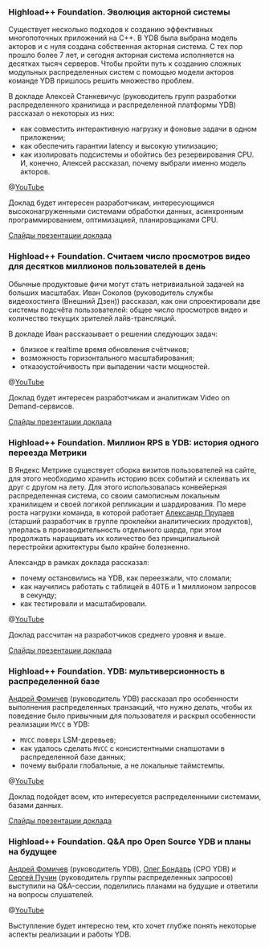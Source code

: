 ### Highload++ Foundation. Эволюция акторной системы
Существует несколько подходов к созданию эффективных многопоточных приложений на С++. В YDB была выбрана модель акторов и с нуля создана собственная акторная система. С тех пор прошло более 7 лет, и сегодня акторная система исполняется на десятках тысяч серверов. Чтобы пройти путь к созданию сложных модульных распределенных систем с помощью модели акторов команде YDB пришлось решить множество проблем. 

В докладе Алексей Станкевичус (руководитель групп разработки распределенного хранилища и распределенной платформы YDB) рассказал о некоторых из них:
* как совместить интерактивную нагрузку и фоновые задачи в одном приложении;
* как обеспечить гарантии latency и высокую утилизацию;
* как изолировать подсистемы и обойтись без резервирования CPU.
И, конечно, Алексей рассказал, почему выбрали именно модель акторов.

@[YouTube](https://youtu.be/bvfb4Mn4dXc)

Доклад будет интересен разработчикам, интересующимся высоконагруженными системами обработки данных, асинхронным программированием, оптимизацией, планировщиками CPU.

[Слайды презентации доклада](https://disk.yandex.ru/i/1eTk4vBqfoA__A)

### Highload++ Foundation. Считаем число просмотров видео для десятков миллионов пользователей в день
Обычные продуктовые фичи могут стать нетривиальной задачей на больших масштабах. Иван Соколов (руководитель службы видеохостинга (Внешний Дзен)) рассказал, как они спроектировали две системы подсчёта пользователей: общее число просмотров видео и количество текущих зрителей лайв-трансляций.

В докладе Иван рассказывает о решении следующих задач:
* близкое к realtime время обновления счётчиков;
* возможность горизонтального масштабирования;
* отказоустойчивость при выпадении части мощностей.

@[YouTube](https://youtu.be/AFJMOOpMjQM)

Доклад будет интересен разработчикам и аналитикам Video on Demand-сервисов.

[Слайды презентации доклада](https://disk.yandex.ru/i/TaIaktEWj22L6A)

### Highload++ Foundation. Миллион RPS в YDB: история одного переезда Метрики
В Яндекс Метрике существует сборка визитов пользователей на сайте, для этого необходимо хранить историю всех событий и склеивать их друг с другом на лету. Для этого использовалась конвейерная распределенная система, со своим самописным локальным хранилищем и своей логикой репликации и шардирования. По мере роста нагрузки команда, в которой работает [Александр Прудаев](https://www.linkedin.com/in/alexander-prudaev-44ba4383/) (старший разработчик в группе проклейки аналитических продуктов), уперлась в производительность отдельного шарда, при этом продолжать наращивать их количество без принципиальной перестройки архитектуры было крайне болезненно.

Александр в рамках доклада рассказал:
* почему остановились на YDB, как переезжали, что сломали;
* как научились работать с таблицей в 40ТБ и 1 миллионом запросов в секунду;
* как тестировали и масштабировали.

@[YouTube](https://youtu.be/9zagbmkdFDk)

Доклад рассчитан на разработчиков среднего уровня и выше.

[Слайды презентации доклада](https://disk.yandex.ru/i/74ADp8C4bSZFNw)

### Highload++ Foundation. YDB: мультиверсионность в распределенной базе
[Андрей Фомичев](https://www.linkedin.com/in/andrey-fomichev/) (руководитель YDB) рассказал про особенности выполнения распределенных транзакций, что нужно делать, чтобы их поведение было привычным для пользователя и раскрыл особенности реализации `MVCC` в YDB:
* `MVCC` поверх LSM-деревьев;
* как удалось сделать `MVCC` с консистентными снапшотами в распределенной базе данных;
* почему выбрали глобальные, а не локальные таймстемпы.

@[YouTube](https://youtu.be/k2ccFXWdBN4)

Доклад подойдет всем, кто интересуется распределенными системами, базами данных.

[Слайды презентации доклада](https://disk.yandex.ru/i/gf31biuXZqdkKA)

### Highload++ Foundation. Q&A про Open Source YDB и планы на будущее
[Андрей Фомичев](https://www.linkedin.com/in/andrey-fomichev/) (руководитель YDB), [Олег Бондарь](https://www.linkedin.com/in/olegbondar2000/) (CPO YDB) и [Сергей Пучин](https://www.linkedin.com/in/sergei-puchin-9486b621/) (руководитель группы распределенных запросов) выступили на Q&A-сессии, поделились планами на будущие и ответили на вопросы слушателей.

@[YouTube](https://youtu.be/qRE2ROtd74g)

Выступление будет интересно тем, кто хочет глубже понять некоторые аспекты реализации и работы YDB.
